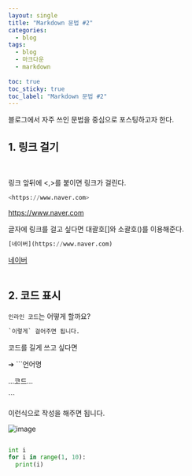 ```yaml
---
layout: single
title: "Markdown 문법 #2"
categories: 
  - blog
tags:
  - blog
  - 마크다운
  - markdown
 
toc: true
toc_sticky: true
toc_label: "Markdown 문법 #2"
---
```


블로그에서 자주 쓰인 문법을 중심으로 포스팅하고자 한다.


## 1. 링크 걸기
<br>

링크 앞뒤에 <,>를 붙이면 링크가 걸린다.
```python
<https://www.naver.com>
```
<https://www.naver.com>
<br>

글자에 링크를 걸고 싶다면 대괄호[]와 소괄호()를 이용해준다. 

```python
[네이버](https://www.naver.com)
```
[네이버](https://www.naver.com)
<br><br>

## 2. 코드 표시

`인라인 코드`는 어떻게 할까요?

```python
`이렇게` 걸어주면 됩니다.
```

코드를 길게 쓰고 싶다면

➔
\```언어명

...코드...

\```

이런식으로 작성을 해주면 됩니다.

![image](https://user-images.githubusercontent.com/108711033/178119640-47881c51-2ffa-4a25-bfba-b994dbfc58ec.png)

```python

int i
for i in range(1, 10):
  print(i)

```

